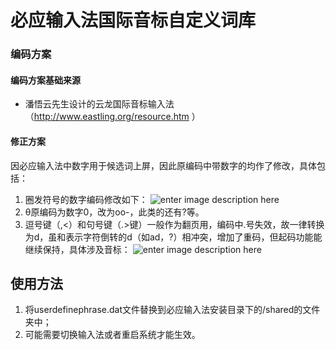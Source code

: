 # 必应输入法国际音标自定义词库
### 编码方案
#### 编码方案基础来源
- 潘悟云先生设计的云龙国际音标输入法（http://www.eastling.org/resource.htm ）
#### 修正方案
因必应输入法中数字用于候选词上屏，因此原编码中带数字的均作了修改，具体包括：
1. 圈发符号的数字编码修改如下：
![enter image description here](https://i.imgur.com/L7v8kmG.png)
2. θ原编码为数字0，改为oo-，此类的还有?等。
3. 逗号键（,<）和句号键（.>键）一般作为翻页用，编码中.号失效，故一律转换为d，虽和表示字符倒转的d（如ad，?）相冲突，增加了重码，但起码功能能继续保持，具体涉及音标：
![enter image description here](https://i.imgur.com/5OTHp0y.png)

## 使用方法
1. 将userdefinephrase.dat文件替换到必应输入法安装目录下的/shared的文件夹中；
2. 可能需要切换输入法或者重启系统才能生效。

